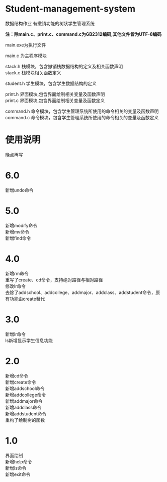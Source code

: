 # Student-management-system
数据结构作业 有撤销功能的树状学生管理系统

**注：除main.c、print.c、command.c为GB2312编码,其他文件皆为UTF-8编码**

main.exe为执行文件  

main.c 为主程序模块  

stack.h 栈模块，包含撤销栈数据结构的定义及相关函数声明  
stack.c 栈模块相关函数定义  

student.h 学生模块，包含学生数据结构的定义  

print.h 界面模块,包含界面绘制相关变量及函数声明  
print.c 界面模块,包含界面绘制相关变量及函数定义  

command.h 命令模块，包含学生管理系统所使用的命令相关的变量及函数声明  
command.c 命令模块，包含学生管理系统所使用的命令相关的变量及函数定义 

# 使用说明
晚点再写  

# 6.0
新增undo命令  

# 5.0
新增modify命令  
新增mv命令  
新增find命令  

# 4.0
新增rm命令  
重写了create、cd命令，支持绝对路径与相对路径  
修改lr命令  
去除了addschool、addcollege、addmajor、addclass、addstudent命令，原有功能由create替代    

# 3.0
新增lr命令  
ls新增显示学生信息功能  

# 2.0
新增cd命令  
新增create命令  
新增addschool命令  
新增addcollege命令  
新增addmajor命令  
新增addclass命令  
新增addstudent命令  
重构了绘制树的函数  

# 1.0
界面绘制  
新增help命令  
新增ls命令  
新增exit命令  


